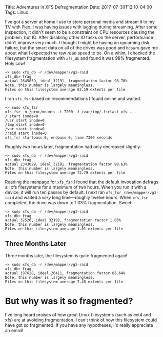 Title: Adventures in XFS Defragmentation
Date: 2017-07-30T12:10-04:00
Tags: Linux

I've got a server at home I use to store personal media and stream it to my TV with Plex. I was having issues with lagging during streaming. After some inspection, it didn't seem to be a constraint on CPU resources causing the problem, but IO. After disabling other IO tasks on the server, performance didn't improve very much. I thought I might be having an upcoming disk failure, but the smart data on all of the drives was good and ``hdparm`` gave me about what I expected the raw read speed to be. On a whim, I checked the filesystem fragmentation with ``xfs_db`` and found it was 98% fragmented. Holy cow!

	~> sudo xfs_db -r /dev/mapper/vg1-raid
	xfs_db> frag
	actual 2645859, ideal 32191, fragmentation factor 98.78%
	Note, this number is largely meaningless.
	Files on this filesystem average 82.19 extents per file

I ran ``xfs_fsr`` based on recommendations I found online and waited.

	~> sudo xfs_fsr
	xfs_fsr -m /proc/mounts -t 7200 -f /var/tmp/.fsrlast_xfs ...
	/ start inode=0
	/usr start inode=0
	/tmp start inode=0
	/var start inode=0
	/raid start inode=0
	xfs_fsr startpass 0, endpass 0, time 7306 seconds

Roughly two hours later, fragmentation had only decreased slightly.

	~> sudo xfs_db -r /dev/mapper/vg1-raid
	xfs_db> frag
	actual 2343029, ideal 32191, fragmentation factor 98.63%
	Note, this number is largely meaningless.
	Files on this filesystem average 72.79 extents per file

Reading the [manpage for ``xfs_fsr``](http://man7.org/linux/man-pages/man8/xfs_fsr.8.html) I found that the default invocation defrags all xfs filesystems for a maximum of two hours. When you run it with a device, it will run ten passes by default. I next ran ``xfs_fsr /dev/mapper/vg1-raid`` and waited a *very* long time—roughly twelve hours. When ``xfs_fsr`` completed, the drive was down to 1.03% fragmentation. Sweet!

	~> sudo xfs_db -r /dev/mapper/vg1-raid
	xfs_db> frag
	actual 32526, ideal 32192, fragmentation factor 1.03%
	Note, this number is largely meaningless.
	Files on this filesystem average 1.01 extents per file

## Three Months Later

Three months later, the filesystem is quite fragmented again!

	~> sudo xfs_db -r /dev/mapper/vg1-raid
	xfs_db> frag
	actual 197628, ideal 26411, fragmentation factor 86.64%
	Note, this number is largely meaningless.
	Files on this filesystem average 7.48 extents per file


# But why was it so fragmented?

I've long heard praises of how great Linux filesystems (such as ext4 and xfs) are at avoiding fragmentation. I can't think of how this filesystem could have got so fragmented. If you have any hypotheses, I'd really appreciate an email!